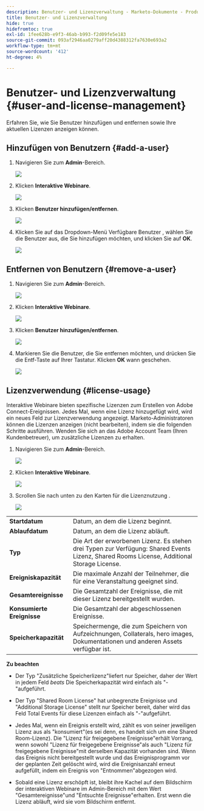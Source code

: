 ```yaml
---
description: Benutzer- und Lizenzverwaltung - Marketo-Dokumente - Produktdokumentation
title: Benutzer- und Lizenzverwaltung
hide: true
hidefromtoc: true
exl-id: 1fee628b-e9f3-46ab-b993-f2d09fe5e183
source-git-commit: 093af2946aa0279aff20d4388312fa7630e693a2
workflow-type: tm+mt
source-wordcount: '412'
ht-degree: 4%

---
```


# Benutzer- und Lizenzverwaltung {#user-and-license-management}

Erfahren Sie, wie Sie Benutzer hinzufügen und entfernen sowie Ihre aktuellen Lizenzen anzeigen können.

## Hinzufügen von Benutzern {#add-a-user}

1. Navigieren Sie zum **Admin**-Bereich.

   ![](assets/user-and-license-management-1.png)

1. Klicken **Interaktive Webinare**.

   ![](assets/user-and-license-management-2.png)

1. Klicken **Benutzer hinzufügen/entfernen**.

   ![](assets/user-and-license-management-3.png)

1. Klicken Sie auf das Dropdown-Menü Verfügbare Benutzer , wählen Sie die Benutzer aus, die Sie hinzufügen möchten, und klicken Sie auf **OK**.

   ![](assets/user-and-license-management-4.png)

## Entfernen von Benutzern {#remove-a-user}

1. Navigieren Sie zum **Admin**-Bereich.

   ![](assets/user-and-license-management-5.png)

1. Klicken **Interaktive Webinare**.

   ![](assets/user-and-license-management-6.png)

1. Klicken **Benutzer hinzufügen/entfernen**.

   ![](assets/user-and-license-management-7.png)

1. Markieren Sie die Benutzer, die Sie entfernen möchten, und drücken Sie die Entf-Taste auf Ihrer Tastatur. Klicken **OK** wann geschehen.

   ![](assets/user-and-license-management-8.png)

## Lizenzverwendung {#license-usage}

Interaktive Webinare bieten spezifische Lizenzen zum Erstellen von Adobe Connect-Ereignissen. Jedes Mal, wenn eine Lizenz hinzugefügt wird, wird ein neues Feld zur Lizenzverwendung angezeigt. Marketo-Administratoren können die Lizenzen anzeigen (nicht bearbeiten), indem sie die folgenden Schritte ausführen. Wenden Sie sich an das Adobe Account Team (Ihren Kundenbetreuer), um zusätzliche Lizenzen zu erhalten.

1. Navigieren Sie zum **Admin**-Bereich.

   ![](assets/user-and-license-management-9.png)

1. Klicken **Interaktive Webinare**.

   ![](assets/user-and-license-management-10.png)

1. Scrollen Sie nach unten zu den Karten für die Lizenznutzung .

   ![](assets/user-and-license-management-11.png)

<table> 
  <tr> 
   <td><b>Startdatum</b></td>
   <td>Datum, an dem die Lizenz beginnt.</td>
  </tr>
  <tr> 
   <td><b>Ablaufdatum</b></td>
   <td>Datum, an dem die Lizenz abläuft.</td>
  </tr>
  <tr> 
   <td><b>Typ</b></td>
   <td>Die Art der erworbenen Lizenz. Es stehen drei Typen zur Verfügung: Shared Events Lizenz, Shared Rooms License, Additional Storage License.</td>
  </tr>
  <tr> 
   <td><b>Ereigniskapazität</b></td>
   <td>Die maximale Anzahl der Teilnehmer, die für eine Veranstaltung geeignet sind.</td>
  </tr>
  <tr> 
   <td><b>Gesamtereignisse</b></td>
   <td>Die Gesamtzahl der Ereignisse, die mit dieser Lizenz bereitgestellt wurden.</td>
  </tr>
  <tr> 
   <td><b>Konsumierte Ereignisse</b></td>
   <td>Die Gesamtzahl der abgeschlossenen Ereignisse.</td>
  </tr>
  <tr> 
   <td><b>Speicherkapazität</b></td>
   <td>Speichermenge, die zum Speichern von Aufzeichnungen, Collaterals, hero images, Dokumentationen und anderen Assets verfügbar ist.</td>
  </tr>
  </tbody>
</table>

**Zu beachten**

* Der Typ &quot;Zusätzliche Speicherlizenz&quot;liefert nur Speicher, daher der Wert in jedem Feld _beats_ Die Speicherkapazität wird einfach als &quot;-&quot;aufgeführt.

* Der Typ &quot;Shared Room License&quot; hat unbegrenzte Ereignisse und &quot;Additional Storage License&quot; stellt nur Speicher bereit, daher wird das Feld Total Events für diese Lizenzen einfach als &quot;-&quot;aufgeführt.

* Jedes Mal, wenn ein Ereignis erstellt wird, zählt es von seiner jeweiligen Lizenz aus als &quot;konsumiert&quot;(es sei denn, es handelt sich um eine Shared Room-Lizenz). Die &quot;Lizenz für freigegebene Ereignisse&quot;erhält Vorrang, wenn sowohl &quot;Lizenz für freigegebene Ereignisse&quot;als auch &quot;Lizenz für freigegebene Ereignisse&quot;mit derselben Kapazität vorhanden sind. Wenn das Ereignis nicht bereitgestellt wurde und das Ereignisprogramm vor der geplanten Zeit gelöscht wird, wird die Ereignisanzahl erneut aufgefüllt, indem ein Ereignis von &quot;Entnommen&quot;abgezogen wird.

* Sobald eine Lizenz erschöpft ist, bleibt ihre Kachel auf dem Bildschirm der interaktiven Webinare im Admin-Bereich mit dem Wert &quot;Gesamtereignisse&quot;und &quot;Entsuchte Ereignisse&quot;erhalten. Erst wenn die Lizenz abläuft, wird sie vom Bildschirm entfernt.
